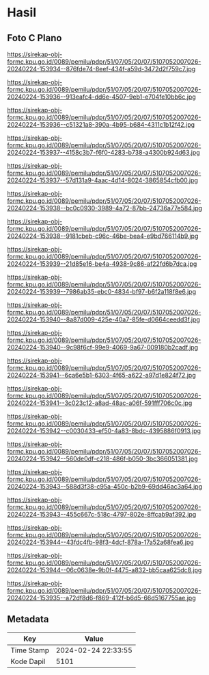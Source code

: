 # Hasil

## Foto C Plano

https://sirekap-obj-formc.kpu.go.id/0089/pemilu/pdpr/51/07/05/20/07/5107052007026-20240224-153934--876fde74-8eef-434f-a59d-3472d2f759c7.jpg

https://sirekap-obj-formc.kpu.go.id/0089/pemilu/pdpr/51/07/05/20/07/5107052007026-20240224-153936--913eafc4-dd6e-4507-9eb1-e704fe10bb6c.jpg

https://sirekap-obj-formc.kpu.go.id/0089/pemilu/pdpr/51/07/05/20/07/5107052007026-20240224-153936--c51321a8-390a-4b95-b684-4311c1b12f42.jpg

https://sirekap-obj-formc.kpu.go.id/0089/pemilu/pdpr/51/07/05/20/07/5107052007026-20240224-153937--4158c3b7-f6f0-4283-b738-a4300b924d63.jpg

https://sirekap-obj-formc.kpu.go.id/0089/pemilu/pdpr/51/07/05/20/07/5107052007026-20240224-153937--57d131a9-4aac-4d14-8024-3865854cfb00.jpg

https://sirekap-obj-formc.kpu.go.id/0089/pemilu/pdpr/51/07/05/20/07/5107052007026-20240224-153938--bc0c0930-3989-4a72-87bb-24736a77e584.jpg

https://sirekap-obj-formc.kpu.go.id/0089/pemilu/pdpr/51/07/05/20/07/5107052007026-20240224-153938--9181cbeb-c96c-46be-bea4-e9bd766114b9.jpg

https://sirekap-obj-formc.kpu.go.id/0089/pemilu/pdpr/51/07/05/20/07/5107052007026-20240224-153939--21d85e16-be4a-4938-9c86-af22fd6b7dca.jpg

https://sirekap-obj-formc.kpu.go.id/0089/pemilu/pdpr/51/07/05/20/07/5107052007026-20240224-153939--7986ab35-ebc0-4834-bf97-b6f2a118f8e6.jpg

https://sirekap-obj-formc.kpu.go.id/0089/pemilu/pdpr/51/07/05/20/07/5107052007026-20240224-153940--8a87d009-425e-40a7-85fe-d0664ceedd3f.jpg

https://sirekap-obj-formc.kpu.go.id/0089/pemilu/pdpr/51/07/05/20/07/5107052007026-20240224-153940--9c98f6cf-99e9-4069-9a67-009180b2cadf.jpg

https://sirekap-obj-formc.kpu.go.id/0089/pemilu/pdpr/51/07/05/20/07/5107052007026-20240224-153941--6ca6e5b1-6303-4f65-a622-a97d1e824f72.jpg

https://sirekap-obj-formc.kpu.go.id/0089/pemilu/pdpr/51/07/05/20/07/5107052007026-20240224-153941--3c023c12-a8ad-48ac-a06f-591fff706c0c.jpg

https://sirekap-obj-formc.kpu.go.id/0089/pemilu/pdpr/51/07/05/20/07/5107052007026-20240224-153942--c0030433-ef50-4a83-8bdc-4395886f0913.jpg

https://sirekap-obj-formc.kpu.go.id/0089/pemilu/pdpr/51/07/05/20/07/5107052007026-20240224-153942--560de0df-c218-486f-b050-3bc366051381.jpg

https://sirekap-obj-formc.kpu.go.id/0089/pemilu/pdpr/51/07/05/20/07/5107052007026-20240224-153943--588d3f38-c95a-450c-b2b9-69dd46ac3a64.jpg

https://sirekap-obj-formc.kpu.go.id/0089/pemilu/pdpr/51/07/05/20/07/5107052007026-20240224-153943--455c667c-518c-4797-802e-8ffcab9af392.jpg

https://sirekap-obj-formc.kpu.go.id/0089/pemilu/pdpr/51/07/05/20/07/5107052007026-20240224-153944--43fdc4fb-98f3-4dcf-878a-17a52a68fea6.jpg

https://sirekap-obj-formc.kpu.go.id/0089/pemilu/pdpr/51/07/05/20/07/5107052007026-20240224-153944--06c0638e-9b0f-4475-a832-bb5caa625dc8.jpg

https://sirekap-obj-formc.kpu.go.id/0089/pemilu/pdpr/51/07/05/20/07/5107052007026-20240224-153935--a72df8d6-f869-412f-b6d5-66d5167755ae.jpg


## Metadata

| Key        | Value               |
| ---------- | ------------------- |
| Time Stamp | 2024-02-24 22:33:55 |
| Kode Dapil | 5101                |



